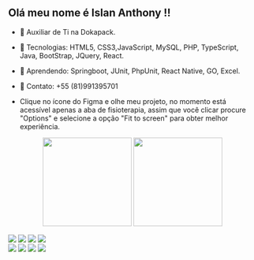   ## Olá meu nome é Islan Anthony !!

- 💼 Auxiliar de Ti na Dokapack.
- 🔭 Tecnologias: HTML5, CSS3,JavaScript, MySQL, PHP, TypeScript, Java, BootStrap, JQuery, React.
- 🌱 Aprendendo: Springboot, JUnit, PhpUnit, React Native, GO, Excel.
- 📱 Contato: +55 (81)991395701

- Clique no ícone do Figma e olhe meu projeto, no momento está acessível apenas a aba de fisioterapia, assim que você clicar procure "Options" e selecione a opção "Fit to screen" para obter melhor experiência.

<div align="center">
  <img height="180em" src="https://github-readme-stats.vercel.app/api?username=Anthony4Dev&show_icons=true&theme=tokyonight&include_all_commits=true&count_private=true"/>
  <img height="180em" src="https://github-readme-stats.vercel.app/api/top-langs/?username=Anthony4Dev&layout=compact&langs_count=7&theme=tokyonight"/>
</div>
 
 <a href="https://instagram.com/anthony_islan" target="_blank"><img src="https://img.shields.io/badge/-Instagram-%23E4405F?style=for-the-badge&logo=instagram&logoColor=white" target="_blank"></a>
 <a href="https://discord.gg/wagxzStdcR" target="_blank"><img src="https://img.shields.io/badge/Discord-7289DA?style=for-the-badge&logo=discord&logoColor=white" target="_blank"></a> 
  <a href = "mailto:anthony.islan2005@gmail.com"><img src="https://img.shields.io/badge/-Gmail-%23333?style=for-the-badge&logo=gmail&logoColor=white" target="_blank"></a>
  <a href="https://www.linkedin.com/in/islan-anthony-649374200" target="_blank"><img src="https://img.shields.io/badge/-LinkedIn-%230077B5?style=for-the-badge&logo=linkedin&logoColor=white" target="_blank"></a> <br>
  <a href="https://nodejs.org/pt-br/docs" target="_blank"><img src="https://img.shields.io/badge/-node.js-hA063?style=for-the-badge&logo=node.js&logoColor=white" target="_blank"></a>
  <a href="https://legacy.reactjs.org/" target="_blank"><img src="https://img.shields.io/badge/-React-000000?style=for-the-badge&logo=react&logoColor=blue" target="_blank"></a>
  <a href="https://www.figma.com/proto/aQkuF0N4gyqfqGqzTzVPmF/MultiSa%C3%BAde?node-id=181-2&starting-point-node-id=181%3A2&mode=design&t=KtOBDZncKkMwplRI-1" target="_blank"><img src="https://img.shields.io/badge/-Figma-000000?style=for-the-badge&logo=figma&logoColor=pink" target="_blank"></a>
  <a href="https://sass-lang.com/documentation/" target="_blank"><img src="https://img.shields.io/badge/-Sass-000000?style=for-the-badge&logo=sass&logoColor=pink" target="_blank"></a>
  
 
